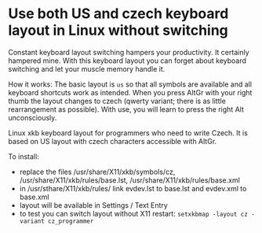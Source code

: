# Use both US and czech keyboard layout in Linux without switching
Constant keyboard layout switching hampers your productivity. It certainly hampered mine. With this keyboard layout you can forget about keyboard switching and let your muscle memory handle it.

How it works: The basic layout is `us` so that all symbols are available and all keyboard shortcuts work as intended. When you press AltGr with your right thumb the layout changes to czech (qwerty variant; there is as little rearrangement as possible). With use, you will learn to press the right Alt unconsciously.

Linux xkb keyboard layout for programmers who need to write Czech. It is based on US layout with czech characters accessible with AltGr.

To install:
- replace the files /usr/share/X11/xkb/symbols/cz, /usr/share/X11/xkb/rules/base.lst, /usr/share/X11/xkb/rules/base.xml
- in /usr/sthare/X11/xkb/rules/ link evdev.lst to base.lst and evdev.xml to base.xml
- layout will be available in Settings / Text Entry
- to test you can switch layout without X11 restart: `setxkbmap -layout cz -variant cz_programmer`
